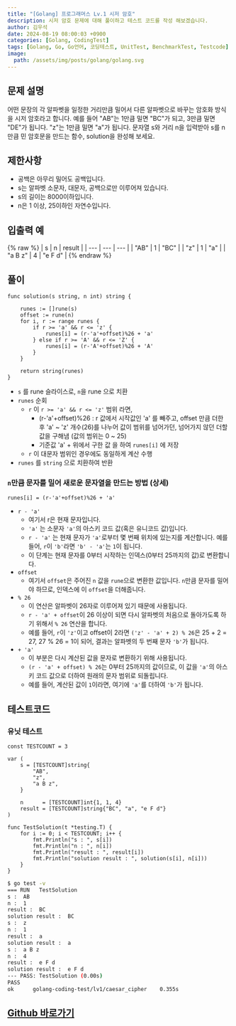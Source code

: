 ```yaml
---
title: "[Golang] 프로그래머스 Lv.1 시저 암호"
description: 시저 암호 문제에 대해 풀이하고 테스트 코드를 작성 해보겠습니다.
author: 김우석
date: 2024-08-19 08:00:03 +0900
categories: [Golang, CodingTest]
tags: [Golang, Go, Go언어, 코딩테스트, UnitTest, BenchmarkTest, Testcode]
image:
  path: /assets/img/posts/golang/golang.svg
---
```


## 문제 설명
어떤 문장의 각 알파벳을 일정한 거리만큼 밀어서 다른 알파벳으로 바꾸는 암호화 방식을 시저 암호라고 합니다. 예를 들어 "AB"는 1만큼 밀면 "BC"가 되고, 3만큼 밀면 "DE"가 됩니다. "z"는 1만큼 밀면 "a"가 됩니다. 문자열 s와 거리 n을 입력받아 s를 n만큼 민 암호문을 만드는 함수, solution을 완성해 보세요.


## 제한사항
- 공백은 아무리 밀어도 공백입니다.
- s는 알파벳 소문자, 대문자, 공백으로만 이루어져 있습니다.
- s의 길이는 8000이하입니다.
- n은 1 이상, 25이하인 자연수입니다.


## 입출력 예
{% raw %}
| s | n | result |
| --- | --- | --- |
| "AB" | 1 | "BC" |
| "z" | 1 | "a" |
| "a B z" | 4 | "e F d" |
{% endraw %}


## 풀이 
```golang
func solution(s string, n int) string {

	runes := []rune(s)
	offset := rune(n)
	for i, r := range runes {
		if r >= 'a' && r <= 'z' {
			runes[i] = (r-'a'+offset)%26 + 'a'
		} else if r >= 'A' && r <= 'Z' {
			runes[i] = (r-'A'+offset)%26 + 'A'
		}
	}

	return string(runes)
}
```

- `s` 를 rune 슬라이스로, `n`을 rune 으로 치환
- `runes` 순회
	- `r` 이 `r >= 'a' && r <= 'z'` 범위 라면,
		- (r-'a'+offset)%26 : r 값에서 시작값인 'a' 를 빼주고, offset 만큼 더한 후 'a' ~ 'z' 개수(26)를 나누어 값이 범위를 넘어가던, 넘어가지 않던 더할 값을 구해냄 (값의 범위는 0 ~ 25)
		- 기준값 'a' + 위에서 구한 값 을 하여 `runes[i]` 에 저장
	- `r` 이 대문자 범위인 경우에도 동일하게 계산 수행
- `runes` 를 `string` 으로 치환하여 반환



### **`n`만큼 문자를 밀어 새로운 문자열을 만드는 방법 (상세)**

```golang
runes[i] = (r-'a'+offset)%26 + 'a'
```

- `r - 'a'`
	- 여기서 r은 현재 문자입니다.
	- `'a'` 는 소문자 `'a'`의 아스키 코드 값(혹은 유니코드 값)입니다.
	- `r - 'a'` 는 현재 문자가 `'a'`로부터 몇 번째 위치에 있는지를 계산합니다. 예를 들어, `r`이 `'b'`라면 `'b' - 'a'`는 `1`이 됩니다.
	- 이 단계는 현재 문자를 0부터 시작하는 인덱스(0부터 25까지의 값)로 변환합니다.
- `offset`
	- 여기서 `offset`은 주어진 `n` 값을 `rune`으로 변환한 값입니다. `n`만큼 문자를 밀어야 하므로, 인덱스에 이 `offset`을 더해줍니다.
- `% 26`
	- 이 연산은 알파벳이 26자로 이루어져 있기 때문에 사용됩니다.
	- `r - 'a' + offset`이 26 이상이 되면 다시 알파벳의 처음으로 돌아가도록 하기 위해서 `% 26` 연산을 합니다.
	- 예를 들어, `r`이 `'z'`이고 offset이 2라면 `('z' - 'a' + 2) % 26`은 25 + 2 = 27, 27 % 26 = 1이 되어, 결과는 알파벳의 두 번째 문자 `'b'`가 됩니다.
- `+ 'a'`
	- 이 부분은 다시 계산된 값을 문자로 변환하기 위해 사용됩니다.
	- `(r - 'a' + offset) % 26`는 0부터 25까지의 값이므로, 이 값을 `'a'`의 아스키 코드 값으로 더하여 원래의 문자 범위로 되돌립니다.
	- 예를 들어, 계산된 값이 `1`이라면, 여기에 `'a'`를 더하여 `'b'`가 됩니다.



## 테스트코드
### 유닛 테스트
```golang
const TESTCOUNT = 3

var (
	s = [TESTCOUNT]string{
		"AB",
		"z",
		"a B z",
	}

	n      = [TESTCOUNT]int{1, 1, 4}
	result = [TESTCOUNT]string{"BC", "a", "e F d"}
)

func TestSolution(t *testing.T) {
	for i := 0; i < TESTCOUNT; i++ {
		fmt.Println("s : ", s[i])
		fmt.Println("n : ", n[i])
		fmt.Println("result : ", result[i])
		fmt.Println("solution result : ", solution(s[i], n[i]))
	}
}
```

```bash
$ go test -v
=== RUN   TestSolution
s :  AB
n :  1
result :  BC
solution result :  BC
s :  z
n :  1
result :  a
solution result :  a
s :  a B z
n :  4
result :  e F d
solution result :  e F d      
--- PASS: TestSolution (0.00s)
PASS
ok      golang-coding-test/lv1/caesar_cipher    0.355s
```


## [Github 바로가기](https://github.com/kr-goos/golang-coding-test/tree/master/Lv1/caesar_cipher)
